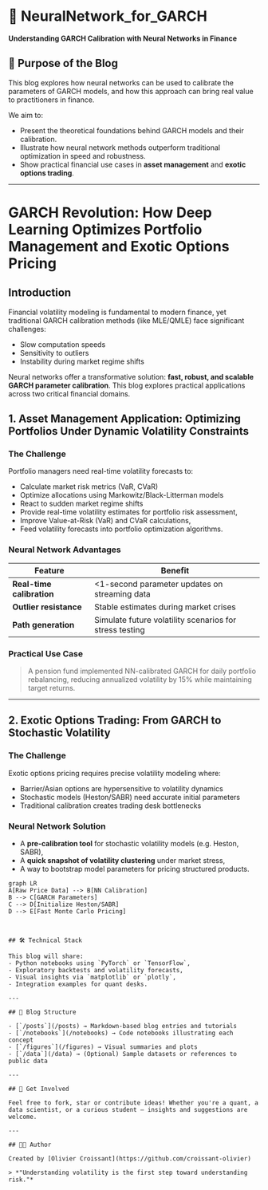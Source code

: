 # 🧠 NeuralNetwork_for_GARCH

**Understanding GARCH Calibration with Neural Networks in Finance**

## 📌 Purpose of the Blog

This blog explores how neural networks can be used to calibrate the parameters of GARCH models, and how this approach can bring real value to practitioners in finance.

We aim to:
- Present the theoretical foundations behind GARCH models and their calibration.
- Illustrate how neural network methods outperform traditional optimization in speed and robustness.
- Show practical financial use cases in **asset management** and **exotic options trading**.

---

# GARCH Revolution: How Deep Learning Optimizes Portfolio Management and Exotic Options Pricing

## Introduction
Financial volatility modeling is fundamental to modern finance, yet traditional GARCH calibration methods (like MLE/QMLE) face significant challenges:
- Slow computation speeds
- Sensitivity to outliers
- Instability during market regime shifts

Neural networks offer a transformative solution: **fast, robust, and scalable GARCH parameter calibration**. This blog explores practical applications across two critical financial domains.



## 1. Asset Management Application: Optimizing Portfolios Under Dynamic Volatility Constraints

### The Challenge
Portfolio managers need real-time volatility forecasts to:
- Calculate market risk metrics (VaR, CVaR)
- Optimize allocations using Markowitz/Black-Litterman models
- React to sudden market regime shifts
- Provide real-time volatility estimates for portfolio risk assessment,
- Improve Value-at-Risk (VaR) and CVaR calculations,
- Feed volatility forecasts into portfolio optimization algorithms.


### Neural Network Advantages
| Feature | Benefit |
|---------|---------|
| **Real-time calibration** | <1-second parameter updates on streaming data |
| **Outlier resistance** | Stable estimates during market crises |
| **Path generation** | Simulate future volatility scenarios for stress testing |

### Practical Use Case
> A pension fund implemented NN-calibrated GARCH for daily portfolio rebalancing, reducing annualized volatility by 15% while maintaining target returns.

---

## 2. Exotic Options Trading: From GARCH to Stochastic Volatility

### The Challenge
Exotic options pricing requires precise volatility modeling where:
- Barrier/Asian options are hypersensitive to volatility dynamics
- Stochastic models (Heston/SABR) need accurate initial parameters
- Traditional calibration creates trading desk bottlenecks

### Neural Network Solution
- A **pre-calibration tool** for stochastic volatility models (e.g. Heston, SABR),
- A **quick snapshot of volatility clustering** under market stress,
- A way to bootstrap model parameters for pricing structured products.
```mermaid
graph LR
A[Raw Price Data] --> B[NN Calibration]
B --> C[GARCH Parameters]
C --> D[Initialize Heston/SABR]
D --> E[Fast Monte Carlo Pricing]



## 🛠️ Technical Stack

This blog will share:
- Python notebooks using `PyTorch` or `TensorFlow`,
- Exploratory backtests and volatility forecasts,
- Visual insights via `matplotlib` or `plotly`,
- Integration examples for quant desks.

---

## 🧾 Blog Structure

- [`/posts`](/posts) → Markdown-based blog entries and tutorials
- [`/notebooks`](/notebooks) → Code notebooks illustrating each concept
- [`/figures`](/figures) → Visual summaries and plots
- [`/data`](/data) → (Optional) Sample datasets or references to public data

---

## 🚀 Get Involved

Feel free to fork, star or contribute ideas! Whether you're a quant, a data scientist, or a curious student — insights and suggestions are welcome.

---

## 🧑‍💻 Author

Created by [Olivier Croissant](https://github.com/croissant-olivier)

> *"Understanding volatility is the first step toward understanding risk."*

